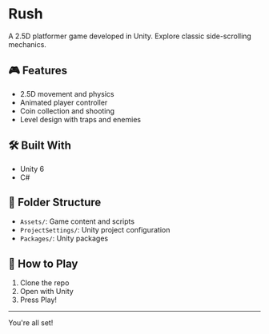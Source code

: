 # Rush

A 2.5D platformer game developed in Unity. Explore classic side-scrolling mechanics.

## 🎮 Features
- 2.5D movement and physics
- Animated player controller
- Coin collection and shooting
- Level design with traps and enemies

## 🛠 Built With
- Unity 6
- C#

## 📂 Folder Structure
- `Assets/`: Game content and scripts
- `ProjectSettings/`: Unity project configuration
- `Packages/`: Unity packages

## 🚀 How to Play
1. Clone the repo
2. Open with Unity
3. Press Play!

---

You're all set!
